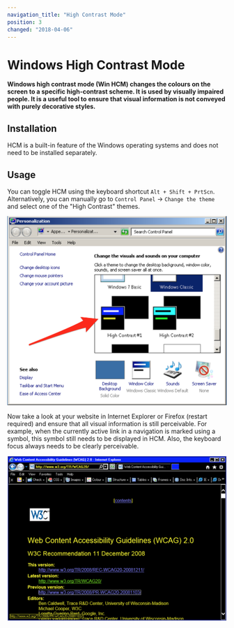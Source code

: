 ```yaml
---
navigation_title: "High Contrast Mode"
position: 3
changed: "2018-04-06"
---
```


# Windows High Contrast Mode

**Windows high contrast mode (Win HCM) changes the colours on the screen to a specific high-contrast scheme. It is used by visually impaired people. It is a useful tool to ensure that visual information is not conveyed with purely decorative styles.**

## Installation

HCM is a built-in feature of the Windows operating systems and does not need to be installed separately.

## Usage

You can toggle HCM using the keyboard shortcut `Alt + Shift + PrtScn`. Alternatively, you can manually go to `Control Panel` -> `Change the theme` and select one of the "High Contrast" themes.

![Windows HCM themes](_media/windows-hcm-themes.png)

Now take a look at your website in Internet Explorer or Firefox (restart required) and ensure that all visual information is still perceivable. For example, when the currently active link in a navigation is marked using a symbol, this symbol still needs to be displayed in HCM. Also, the keyboard focus always needs to be clearly perceivable.

![The WCAG 2.0 website in high contrast mode](_media/the-wcag-20-website-in-high-contrast-mode.png)